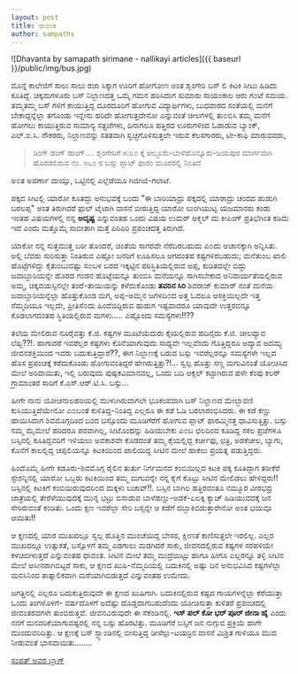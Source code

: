 ```yaml
---
layout: post
title: ಧಾವಂತ
author: sampaths
---
```

![Dhavanta by samapath sirimane - nallikayi articles]({{ baseurl }}/public/img/bus.jpg)


<i class="fa fa-quote-left fa-3x fa-pull-left fa-border"></i>ಮೊನ್ನೆ ಕಾಲೇಜಿಗೆ ಸಾಲು ಸಾಲು ರಜಾ ಸಿಕ್ಕಾಗ ಊರಿಗೆ ಹೋಗೋಣ ಅಂತ ಶೃಂಗೇರಿ ಬಸ್ ಲಿ ಕಿಟಕಿ ಸೀಟು ಹಿಡಿದು ಕೂತಿದ್ದೆ. ಚಿಕ್ಕಮಗಳೂರು ಬಸ್ ನಿಲ್ದಾಣದತ್ತ ಒಮ್ಮೆ ಗಮನ ಹರಿಸಿದಾಗ ಸುಮಾರು ಸಾಯಂಕಾಲ ಆರು ಗ೦ಟೆ ಸಮಯ. ತಮ್ಮತಮ್ಮ ಬಸ್ ಗಳಿಗೆ ಕಾಯುತ್ತಿದ್ದ ದೂರದೂರಿಗೆ ಹೋಗುವ ವಿದ್ಯಾರ್ಥಿಗಳು, ಬುಧವಾರದ ಸಂತೆಯಲ್ಲಿ ಮನೆಗೆ ಬೇಕಾದ್ದನ್ನೆಲ್ಲಾ ತಗೊಂಡು ಇನ್ನೇನು ಹರಿದೇ ಹೋಗುತ್ತದೇನೋ ಎನ್ನುವಂತೆ ಚೀಲಗಳಲ್ಲಿ ತು೦ಬಿಸಿ ತಮ್ಮ ಮನೆಗೆ ಹೋಗಲು ಕಾಯುತ್ತಿರುವ ಸಾಮಾನ್ಯ ಸತ್ಪ್ರಜೆಗಳು, ದಿನಾಗಲೂ ಹತ್ತಿರದ ಊರುಗಳಿಂದ ಓಡಾಡುವ ಬ್ಯಾಂಕ್, ಎಲ್.ಐ.ಸಿ. ನೌಕರರು, ನಿಲ್ದಾಣವನ್ನು ಸತತವಾಗಿ ಸ್ವಚ್ಛಗೊಳಿಸುತ್ತಲೇ ಇರುವ ಕೆಲಸಗಾರರು, ಟೀ-ಕಾಫಿ ಮಾರುವವರು, 

>ಡಿಂಗ್ ಡಂಗ್ ಡಾಂಗ್.... ಶೃಂಗೇರಿಗೆ ೫:೩೦ ಕ್ಕೆ ಆಲ್ದೂರು-ಬಾಳೆಹೊನ್ನೂರು-ಜಯಪುರ ಮಾರ್ಗವಾಗಿ ಹೊರಡಲಿರುವ ನಂ. ೫೬೦ ರ ಬಸ್ಸು ಪ್ಲಾಟ್ ಫಾರಂ ಮೂರರಲ್ಲಿ ನಿಂತಿದೆ

ಅ೦ತ ಅಪರ್ಣಾ ವಾಯ್ಸು, ಒಟ್ಟಿನಲ್ಲಿ ಎಲ್ಲೆಡೆಯೂ ಗಿಜಿಗಿಜಿ-ಗಲಾಟೆ. 

ಪಕ್ಕದ ಸೀಟಲ್ಲಿ ಯಾರೋ ಕೂತದ್ದು ಅನುಭವಕ್ಕೆ ಬಂದು "ಈ ಬಾರಿಯಾದ್ರು ಪಕ್ಕದಲ್ಲಿ ಯಾರಾದ್ರು ಚಂದದ ಹುಡುಗಿ ಬರಲಪ್ಪ" ಅಂತ ತಿರುಗಿದರೆ ಫ಼ುಲ್ ಟೈಟಾಗಿ ವಾಸನೆ ಬೀರುತ್ತಿದ್ದ ಯಾರೋ ಲುಂಗಿಯುಟ್ಟ ಯಜಮಾನರು ಕಂಡು ಇಂತಹ ವಿಷಯಗಳಲ್ಲಿ ನನ್ನ **ಅದೃಷ್ಟ** ಎನ್ನುವಂತಹ ಒಂದು ವಿಷಯ ಉಮರ್ ಅಕ್ಮಲ್ ದು ಕೀಪಿಂಗ್ ಪ್ರತಿಭೆಗಿಂತ ಕಡಿಮೆ ಇದೆ ಎಂದು ಮತ್ತೊಮ್ಮೆ ಸಾಬೀತಾಗಿ ಮತ್ತೆ ಪಿರಿಪಿರಿ ಪ್ರಪಂಚದತ್ತ ತಿರುಗಿದೆ.
            
ಯಾಕೋ ನನ್ನ ಸುತ್ತಮುತ್ತ ಬರೀ ತೊಂದರೆ, ಚಿಂತೆಯ ಸಾಗರವೇ ನೆರೆದಿರಬಹುದು ಎ೦ದು ಅಚಾನಕ್ಕಾಗಿ ಅನ್ನಿಸಿತು. ಅಲ್ಲಿ ಬೆವರು ಸುರಿಸುತ್ತಾ ನಿಂತಿರುವ ಎಷ್ಟೋ ಜನರಿಗೆ ಊಹಿಸಲೂ ಆಗದಂತಹ ಕಷ್ಟಗಳಿರಬಹುದು; ಮನೆತುಂಬ ಖಾಲಿ ಹೊಟ್ಟೆಗಳಿದ್ದು ಕೈತುಂಬುವಷ್ಟು ಸ೦ಬಳ ಬರದ ಇಕ್ಕಟ್ಟಿನ ಪರಿಸ್ಥಿತಿಯಲ್ಲಿರುವ ಅಪ್ಪ, ಕುಡಿತದಲ್ಲೇ ಬಿದ್ದು ಜವಾಬ್ದಾರಿಯನ್ನೇ ಹೊರದ ಗಂಡನ ಹೊಟ್ಟೆಯನ್ನೂ ತುಂಬಿಸಿ ಮನೆಯನ್ನೂ ಸಾಗಿಸಬೇಕಾದ ಅನಿವಾರ್ಯತೆಯಲ್ಲಿರುವ ಅಮ್ಮ, ಚಿಕ್ಕವಯಸ್ಸಿನಲ್ಲೇ ತಂದೆ-ತಾಯಿಯನ್ನು ಕಳೆದುಕೊಂಡು **ತವರಿನ ಸಿರಿ** ಶಿವರಾಜ್ ಕುಮಾರ್ ನಂತೆ ಮನೆಯ ಜವಾಬ್ದಾರಿಯನ್ನೆಲ್ಲಾ ಹೊತ್ತುಕೊಂಡ ಮಗ, ಅಪ್ಪ-ಅಮ್ಮನ ಜಗಳದಿ೦ದ ಅತ್ತ ಓದಲೂ ಆಸಕ್ತಿಯಿಲ್ಲದೇ ಇತ್ತ ನೆಮ್ಮದಿಯೂ ಇಲ್ಲದೇ, ಪ್ರೀತಿಸೆ೦ದು ಹಿಂದೆಬಿದ್ದಿರುವ ಹುಡುಗ ಇಷ್ಟವಾದರೂ ಯಾವುದೇ ಉತ್ತರವನ್ನೂ ಕೊಡಲಾಗದಂತಹ ಸ್ಥಿತಿಯಲ್ಲಿರುವ ಮಗಳು..... ಎಷ್ಟೊಂದು ಸಮಸ್ಯೆಗಳು!!??

ತಲೆಯ ಮೇಲಿರುವ ನೂರೈವತ್ತು ಕೆ.ಜಿ. ಕಷ್ಟಗಳ ಮೂಟೆಯೆದುರು ಕೈಯಲ್ಲಿರುವ ಹದಿನೈದು ಕೆ.ಜಿ. ಚೀಲವ್ಯಾವ ಲೆಖ್ಖ??!. ಹಾಗಾದರೆ ಇವರೆಲ್ಲರ ಕಷ್ಟಗಳು ಕೊನೆಯಾಗುವುದು ಸಾಧ್ಯವೇ ಇಲ್ಲವೆಂದು ಗೊತ್ತಿದ್ದರೂ ಅದ್ಯಾವ ಅದಮ್ಯ ಜೀವನಶಕ್ತಿಯಿಂದ ಇವರು ಬದುಕುತ್ತಿದ್ದಾರೆ??, ಈಗ ನಿಲ್ದಾಣಕ್ಕೆ ಬರುವ ಬಸ್ಸು ಇವರೆಲ್ಲರನ್ನೂ ಸಮಸ್ಯೆಗಳೇ ಇಲ್ಲದ ಹೊಸ ಪ್ರಪಂಚಕ್ಕೆ ಕರೆದುಕೊಂಡು ಹೋಗುವಂತಿದ್ದರೆ ಹೇಗಿರುತ್ತಿತ್ತು?!... ಸ್ವಲ್ಪ ಹೊತ್ತು ಸಣ್ಣ ಮಗುವಿನಂತೆ ಯೋಚಿಸಿದ ಮೇಲೆ ಅರಿವಾಯಿತು, ಇಲ್ಲಿ ಬರುವುದು ಪುಷ್ಪಕವಿಮಾನವಲ್ಲ, ಒಂದು ಬದಿ ಆಕ್ಸಲ್ ಕಟ್ಟಾಗಿರುವ ಹಳೇ ಕೆಂಪು ಕಲರ್ ಗ್ರಾಮಾಂತರ ಸಾರಿಗೆ ಕೆ.ಎಸ್.ಆರ್.ಟಿ.ಸಿ. ಬಸ್ಸು...

ಹೀಗೇ ನಾನು ಯೋಚನಾಲಹರಿಯಲ್ಲಿ ಮುಳುಗಿರುವಾಗಲೇ ಭೂಕಂಪವಾಗಿ ಬಸ್ ನಿಲ್ದಾಣದ ಮೇಲ್ಛಾವಣಿ ಕುಸಿಯುತ್ತಿದೆಯೇನೋ ಎ೦ಬಂತೆ ಕುಳಿತಿದ್ದ-ನಿಂತಿದ್ದ ಎಲ್ಲರೂ ಈ ಕಡೆ ಓಡಿ ಬರಲಾರಂಭಿಸಿದರು. ಈ ಕಡೆ ಕಣ್ಣು ಹಾಯಿಸಿದಾಗ ಶಿವಮೊಗ್ಗದಿಂದ ಬಂದ ಬಸ್ಸೊಂದು ಮೂಡಿಗೆರೆಗೆ ಹೋಗುವ ಪ್ಲಾಟ್ ಫಾರಮ್ಮಿನತ್ತ ಧಾವಿಸುತ್ತಿತ್ತು. ಬಸ್ಸು ನಮ್ಮ ಮೈಮೇಲೆ ಹರಿದರೂ ಪರವಾಗಿಲ್ಲ, ಸೀಟೊಂದನ್ನು ಹಿಡಿಯಬೇಕು ಎ೦ಬ ಛಲದಿಂದ ಕೂಡಿದ್ದ ಸಕಲ ಪ್ರಜೆಗಳೂ ಬಸ್ಸಿನಲ್ಲಿ ಕೂತಿದ್ದವರಿಗೆ ಇಳಿಯಲು ಅವಕಾಶವೇ ಕೊಡದಂತೆ ತಮ್ಮ ಕೈಯಲ್ಲಿದ್ದ ಕರ್ಚೀಫು, ಛತ್ರಿ, ಅಡಕೆಚೀಲ, ಬ್ಯಾಗು, ಕೊನೆಗೆ ಕಾಲಲ್ಲಿದ್ದ ಚಪ್ಪಲಿಯನ್ನೂ ಕಿಟಕಿಯಿಂದ ಖಾಲಿಯಿದ್ದ ಸೀಟಿನ ಮೇಲೆ ಹಾಕಲು ಪ್ರಯತ್ನ ಪಡುತ್ತಿದ್ದರು. 

ಹಿಂದೊಮ್ಮೆ ಹೀಗೇ ಕಡೂರು-ಶಿವಮೊಗ್ಗ ರೈಲಿನ ತುರ್ತು ನಿರ್ಗಮನದ ಕಂಬಿಯಿಲ್ಲದ ಕಿಟಕಿ ಪಕ್ಕ ಕೂತಿದ್ದಾಗ ತರೀಕೆರೆ ಸ್ಟೇಶನ್ನಿನಲ್ಲಿ ಯಾರೋ ಒಬ್ಬರು ಕಿಟಕಿಯಿಂದ ತಮ್ಮ ಮಗುವನ್ನೇ ನನ್ನ ಕೈಗೆ ಕೊಟ್ಟು ಸೀಟಿನ ಮೇಲಿಡಲು ಹೇಳಿದ್ದರು!! ಬಸ್ಸಿನಲ್ಲಿ ಕಿಟಕಿಗೆ ಕಂಬಿಯಿರುವುದರಿ೦ದ ಮಕ್ಕಳು ಬಚಾವ್!!. ಬಸ್ಸಿನ ಬಾಗಿಲ ಹತ್ತಿರವಂತೂ ನಮ್ಮೂರ ವೀರಭದ್ರ ಜಾತ್ರೆಯಲ್ಲಿ ತೇರೆಳೆಯುವುದಕ್ಕೆ ಮುನ್ನ ಭಟ್ರು ಬಿಸಾಡುವ ಬಾಳೆಹಣ್ಣು-ಅಡಕೆ-ಏಲಕ್ಕಿ ಕ್ಯಾಚ್ ಹಿಡಿಯುವದಕ್ಕೆ ಜನ ಸೇರಿರುವಂತೆ ಕಂಡಿತು. ಒಂದು ಕ್ಷಣ ಇವರೆಲ್ಲಾ ಸೇರಿ ಬಸ್ಸನ್ನೇ ಆ ಕಡೆಗೆ ದಬ್ಬಾಕಿಬಿಡುತ್ತಾರೇನೋ ಅಂತ ಭಯವೂ ಆಯಿತು!!

ಆ ಕ್ಷಣದಲ್ಲಿ ಯಾರ ಮುಖದಲ್ಲೂ ಸ್ವಲ್ಪ ಹೊತ್ತಿನ ಮುಂಚೆಯಿದ್ದ ಬೇಸರ, ಕ್ಷೀಣತೆ ಕಾಣಿಸುತ್ತಲೇ ಇರಲಿಲ್ಲ. ಎಲ್ಲರ ಮುಖದಲ್ಲೂ ಉತ್ಸುಕತೆ, ಬಸ್ಸೊಳಗೆ ತಮ್ಮ ಎಡಗಾಲು ಮಡಗಿದರೆ ಸಾಕು, ಜೀವನದಲ್ಲಿರುವ ಕಷ್ಟಗಳ ಸರಪಳಿಯೇ ಕಳಚಿಬೀಳುತ್ತದೆ ಎನ್ನುವಂತಹ ಧಾವಂತ. ಸೀಟಿನ ಮೇಲೆ ತಮ್ಮ ಮುದ್ರೆಯಿಟ್ಟು ಹಾಗೂ ಹೀಗೂ ಎಲ್ಲರನ್ನೂ ತಳ್ಳಿ ಸೀಟಿನ ಮೇಲೆ ಆಸೀನರಾಗಿಬಿಟ್ಟರೆ ಸಾಕು, ಆ ಕ್ಷಣದ ಖುಷಿ-ನೆಮ್ಮದಿಯಲ್ಲಿ ಬದುಕಿನಲ್ಲಿ ಅಷ್ಟು ದಿನ ಅನುಭವಿಸಿದ ಕಷ್ಟಗಳೆಲ್ಲಾ ಮನಸಿನಿಂದ ತಾತ್ಕಾಲಿಕವಾಗಿ ಮರೆಯಾಗಿಬಿಡುತ್ತದೆ ಎನ್ನುವಂತಹ ಉಮೇದು.
                                   
                                   
ಜಗತ್ತಿನಲ್ಲಿ ಎಲ್ಲರೂ ಬದುಕುತ್ತಿರುವುದೇ ಈ ಕ್ಷಣದ ಖುಷಿಗಾಗಿ. ಬದುಕಿನಲ್ಲಿರುವ ಕಷ್ಟದ ಗಾಯಗಳನ್ನೆಲ್ಲಾ ಕೆರೆಯುತ್ತಾ ಒಂದು ತಿಂಗಳೊಳಗೆ- ವರ್ಷದೊಳಗೆ ಅದೆಷ್ಟು ದೊಡ್ಡದಾಗಬಹುದೆಂದು ಯೋಚಿಸುತ್ತಾ ಕುಳಿತರೆ ಪ್ರಪಂಚದಲ್ಲಿ ಜೀವಂತಶವಗಳೇ ತುಂಬಿರುತ್ತವೆ. ಜೀವನವಿರುವುದೇ ಈ ಸೆಕೆಂಡಿನಲ್ಲಿ. **ಇಸ್ ಪಲ್ ಕೋ ಭರ್ ಪೂರ್ ಜೀನಾ ಹೈ** ಎಂದು ನನಗೆ ಮನವರಿಕೆಯಾಗುವಷ್ಟರಲ್ಲಿ ನನ್ನ ಬಸ್ಸು ಹೊರಟಿತ್ತು. ಮೂಡಿಗೆರೆ ಬಸ್ಸಿಗೆ ಜನ ನುಗ್ಗುವ ಪ್ರಕ್ರಿಯೆ ಹಾಗೇ ಮುಂದುವರಿದಿತ್ತು. ಆ ಕ್ಷಣಕ್ಕೆ ಬಸ್ ಸ್ಟ್ಯಾಂಡಿನಲ್ಲಿ ಬೀಸುತ್ತಿದ್ದ ಡೀಸೆಲ್ಲು-ಟಯರ್ರಿನ ವಾಸನೆ ಮಿಶ್ರಿತ ಗಾಳಿಯೂ ಮುದ ನೀಡುವಂತೆ ಭಾಸವಾಯಿತು........


<a rel="nofollow" href="http://maretakanasugalu.blogspot.in/2015/04/blog-post.html">ಸಂಪತ್ ಅವರ ಬ್ಲಾಗ್‍</a>